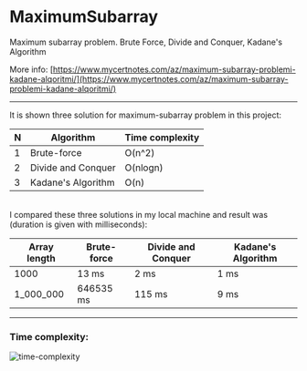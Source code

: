 # MaximumSubarray
Maximum subarray problem. Brute Force, Divide and Conquer, Kadane's Algorithm

More info: [https://www.mycertnotes.com/az/maximum-subarray-problemi-kadane-alqoritmi/](https://www.mycertnotes.com/az/maximum-subarray-problemi-kadane-alqoritmi/)

***

It is shown three solution for maximum-subarray problem in this project:

N | Algorithm | Time complexity
----|----|----
1 | Brute-force | O(n^2)
2 | Divide and Conquer | O(nlogn)
3 | Kadane's Algorithm | O(n)

<br>
I compared these three solutions in my local machine and result was (duration is given with milliseconds):
<br>

Array length | Brute-force| Divide and Conquer | Kadane's Algorithm
----|----|----|----
1000 | 13 ms | 2 ms | 1 ms
1_000_000 | 646535 ms | 115 ms | 9 ms

***

### Time complexity:
![time-complexity](http://www.mycertnotes.com/wp-content/uploads/2017/07/rate-of-growth.jpg)

